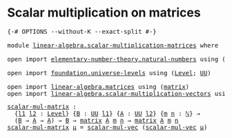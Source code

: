 # Scalar multiplication on matrices

<pre class="Agda"><a id="46" class="Symbol">{-#</a> <a id="50" class="Keyword">OPTIONS</a> <a id="58" class="Pragma">--without-K</a> <a id="70" class="Pragma">--exact-split</a> <a id="84" class="Symbol">#-}</a>

<a id="89" class="Keyword">module</a> <a id="96" href="linear-algebra.scalar-multiplication-matrices.html" class="Module">linear-algebra.scalar-multiplication-matrices</a> <a id="142" class="Keyword">where</a>

<a id="149" class="Keyword">open</a> <a id="154" class="Keyword">import</a> <a id="161" href="elementary-number-theory.natural-numbers.html" class="Module">elementary-number-theory.natural-numbers</a> <a id="202" class="Keyword">using</a> <a id="208" class="Symbol">(</a><a id="209" href="elementary-number-theory.natural-numbers.html#1548" class="Datatype">ℕ</a><a id="210" class="Symbol">)</a>

<a id="213" class="Keyword">open</a> <a id="218" class="Keyword">import</a> <a id="225" href="foundation.universe-levels.html" class="Module">foundation.universe-levels</a> <a id="252" class="Keyword">using</a> <a id="258" class="Symbol">(</a><a id="259" href="Agda.Primitive.html#597" class="Postulate">Level</a><a id="264" class="Symbol">;</a> <a id="266" href="foundation-core.universe-levels.html#235" class="Primitive">UU</a><a id="268" class="Symbol">)</a>

<a id="271" class="Keyword">open</a> <a id="276" class="Keyword">import</a> <a id="283" href="linear-algebra.matrices.html" class="Module">linear-algebra.matrices</a> <a id="307" class="Keyword">using</a> <a id="313" class="Symbol">(</a><a id="314" href="linear-algebra.matrices.html#839" class="Function">matrix</a><a id="320" class="Symbol">)</a>
<a id="322" class="Keyword">open</a> <a id="327" class="Keyword">import</a> <a id="334" href="linear-algebra.scalar-multiplication-vectors.html" class="Module">linear-algebra.scalar-multiplication-vectors</a> <a id="379" class="Keyword">using</a> <a id="385" class="Symbol">(</a><a id="386" href="linear-algebra.scalar-multiplication-vectors.html#527" class="Function">scalar-mul-vec</a><a id="400" class="Symbol">)</a>
</pre>
<pre class="Agda"><a id="scalar-mul-matrix"></a><a id="415" href="linear-algebra.scalar-multiplication-matrices.html#415" class="Function">scalar-mul-matrix</a> <a id="433" class="Symbol">:</a>
  <a id="437" class="Symbol">{</a><a id="438" href="linear-algebra.scalar-multiplication-matrices.html#438" class="Bound">l1</a> <a id="441" href="linear-algebra.scalar-multiplication-matrices.html#441" class="Bound">l2</a> <a id="444" class="Symbol">:</a> <a id="446" href="Agda.Primitive.html#597" class="Postulate">Level</a><a id="451" class="Symbol">}</a> <a id="453" class="Symbol">{</a><a id="454" href="linear-algebra.scalar-multiplication-matrices.html#454" class="Bound">B</a> <a id="456" class="Symbol">:</a> <a id="458" href="foundation-core.universe-levels.html#235" class="Primitive">UU</a> <a id="461" href="linear-algebra.scalar-multiplication-matrices.html#438" class="Bound">l1</a><a id="463" class="Symbol">}</a> <a id="465" class="Symbol">{</a><a id="466" href="linear-algebra.scalar-multiplication-matrices.html#466" class="Bound">A</a> <a id="468" class="Symbol">:</a> <a id="470" href="foundation-core.universe-levels.html#235" class="Primitive">UU</a> <a id="473" href="linear-algebra.scalar-multiplication-matrices.html#441" class="Bound">l2</a><a id="475" class="Symbol">}</a> <a id="477" class="Symbol">{</a><a id="478" href="linear-algebra.scalar-multiplication-matrices.html#478" class="Bound">m</a> <a id="480" href="linear-algebra.scalar-multiplication-matrices.html#480" class="Bound">n</a> <a id="482" class="Symbol">:</a> <a id="484" href="elementary-number-theory.natural-numbers.html#1548" class="Datatype">ℕ</a><a id="485" class="Symbol">}</a> <a id="487" class="Symbol">→</a>
  <a id="491" class="Symbol">(</a><a id="492" href="linear-algebra.scalar-multiplication-matrices.html#454" class="Bound">B</a> <a id="494" class="Symbol">→</a> <a id="496" href="linear-algebra.scalar-multiplication-matrices.html#466" class="Bound">A</a> <a id="498" class="Symbol">→</a> <a id="500" href="linear-algebra.scalar-multiplication-matrices.html#466" class="Bound">A</a><a id="501" class="Symbol">)</a> <a id="503" class="Symbol">→</a> <a id="505" href="linear-algebra.scalar-multiplication-matrices.html#454" class="Bound">B</a> <a id="507" class="Symbol">→</a> <a id="509" href="linear-algebra.matrices.html#839" class="Function">matrix</a> <a id="516" href="linear-algebra.scalar-multiplication-matrices.html#466" class="Bound">A</a> <a id="518" href="linear-algebra.scalar-multiplication-matrices.html#478" class="Bound">m</a> <a id="520" href="linear-algebra.scalar-multiplication-matrices.html#480" class="Bound">n</a> <a id="522" class="Symbol">→</a> <a id="524" href="linear-algebra.matrices.html#839" class="Function">matrix</a> <a id="531" href="linear-algebra.scalar-multiplication-matrices.html#466" class="Bound">A</a> <a id="533" href="linear-algebra.scalar-multiplication-matrices.html#478" class="Bound">m</a> <a id="535" href="linear-algebra.scalar-multiplication-matrices.html#480" class="Bound">n</a>
<a id="537" href="linear-algebra.scalar-multiplication-matrices.html#415" class="Function">scalar-mul-matrix</a> <a id="555" href="linear-algebra.scalar-multiplication-matrices.html#555" class="Bound">μ</a> <a id="557" class="Symbol">=</a> <a id="559" href="linear-algebra.scalar-multiplication-vectors.html#527" class="Function">scalar-mul-vec</a> <a id="574" class="Symbol">(</a><a id="575" href="linear-algebra.scalar-multiplication-vectors.html#527" class="Function">scalar-mul-vec</a> <a id="590" href="linear-algebra.scalar-multiplication-matrices.html#555" class="Bound">μ</a><a id="591" class="Symbol">)</a>
</pre>